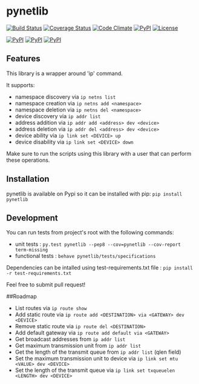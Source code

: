 # pynetlib
[![Build Status](https://travis-ci.org/migibert/pynetlib.svg?branch=master)](https://travis-ci.org/migibert/pynetlib)
[![Coverage Status](https://coveralls.io/repos/migibert/pynetlib/badge.svg?branch=master&service=github)](https://coveralls.io/github/migibert/pynetlib?branch=master)
[![Code Climate](https://codeclimate.com/github/migibert/pynetlib/badges/gpa.svg)](https://codeclimate.com/github/migibert/pynetlib)
[![PyPI](https://img.shields.io/pypi/v/pynetlib.svg)](https://pypi.python.org/pypi/pynetlib)
[![License](http://img.shields.io/:license-mit-blue.svg)](http://doge.mit-license.org)  

[![PyPI](https://img.shields.io/pypi/dm/pynetlib.svg)](https://pypi.python.org/pypi/pynetlib)
[![PyPI](https://img.shields.io/pypi/dw/pynetlib.svg)](https://pypi.python.org/pypi/pynetlib)
[![PyPI](https://img.shields.io/pypi/dd/pynetlib.svg)](https://pypi.python.org/pypi/pynetlib)

## Features
This library is a wrapper around 'ip' command.

It supports:
- namespace discovery via `ip netns list`
- namespace creation via `ip netns add <namespace>`
- namespace deletion via `ip netns del <namespace>`
- device discovery via `ip addr list`
- address addition via `ip addr add <address> dev <device>`
- address deletion via `ip addr del <address> dev <device>`
- device ability via `ip link set <DEVICE> up`
- device disability via `ip link set <DEVICE> down`

Make sure to run the scripts using this library with a user that can perform these operations.

## Installation
pynetlib is available on Pypi so it can be installed with pip: `pip install pynetlib`

## Development
You can run tests from project's root with the following commands:
- unit tests : ```py.test pynetlib --pep8 --cov=pynetlib --cov-report term-missing```
- functional tests : ```behave pynetlib/tests/specifications```

Dependencies can be intalled using test-requirements.txt file : ```pip install -r test-requirements.txt```

Feel free to submit pull request!

##Roadmap
- List routes via `ip route show`
- Add static route via `ip route add <DESTINATION> via <GATEWAY> dev <DEVICE>`
- Remove static route via `ip route del <DESTINATION>`
- Add default gateway via `ip route add default via <GATEWAY>`
- Get broadcast addresses from `ip addr list`
- Get maximum transmission unit from `ip addr list`
- Get the length of the transmit queue from `ip addr list` (qlen field)
- Set the maximum transmission unit to device via `ip link set mtu <VALUE> dev <DEVICE>`
- Set the length of the transmit queue via `ip link set txqueuelen <LENGTH> dev <DEVICE>`
